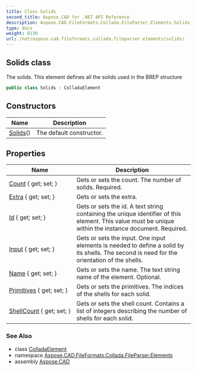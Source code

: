 ```yaml
---
title: Class Solids
second_title: Aspose.CAD for .NET API Reference
description: Aspose.CAD.FileFormats.Collada.FileParser.Elements.Solids class. The solids. This element defines all the solids used in the BREP structure
type: docs
weight: 8130
url: /net/aspose.cad.fileformats.collada.fileparser.elements/solids/
---
```

## Solids class

The solids. This element defines all the solids used in the BREP structure

```csharp
public class Solids : ColladaElement
```

## Constructors

| Name | Description |
| --- | --- |
| [Solids](solids/)() | The default constructor. |

## Properties

| Name | Description |
| --- | --- |
| [Count](../../aspose.cad.fileformats.collada.fileparser.elements/solids/count/) { get; set; } | Gets or sets the count. The number of solids. Required. |
| [Extra](../../aspose.cad.fileformats.collada.fileparser.elements/solids/extra/) { get; set; } | Gets or sets the extra. |
| [Id](../../aspose.cad.fileformats.collada.fileparser.elements/solids/id/) { get; set; } | Gets or sets the id. A text string containing the unique identifier of this element. This value must be unique within the instance document. Required. |
| [Input](../../aspose.cad.fileformats.collada.fileparser.elements/solids/input/) { get; set; } | Gets or sets the input. One input elements is needed to define a solid by its shells. The second is need for the orientation of the shells. |
| [Name](../../aspose.cad.fileformats.collada.fileparser.elements/solids/name/) { get; set; } | Gets or sets the name. The text string name of the element. Optional. |
| [Primitives](../../aspose.cad.fileformats.collada.fileparser.elements/solids/primitives/) { get; set; } | Gets or sets the primitives. The indices of the shells for each solid. |
| [ShellCount](../../aspose.cad.fileformats.collada.fileparser.elements/solids/shellcount/) { get; set; } | Gets or sets the shell count. Contains a list of integers describing the number of shells for each solid. |

### See Also

* class [ColladaElement](../colladaelement/)
* namespace [Aspose.CAD.FileFormats.Collada.FileParser.Elements](../../aspose.cad.fileformats.collada.fileparser.elements/)
* assembly [Aspose.CAD](../../)


